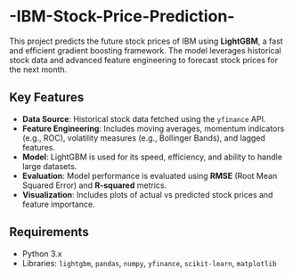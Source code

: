 # -IBM-Stock-Price-Prediction-
This project predicts the future stock prices of IBM using **LightGBM**, a fast and efficient gradient boosting framework. The model leverages historical stock data and advanced feature engineering to forecast stock prices for the next month.

## Key Features

- **Data Source**: Historical stock data fetched using the `yfinance` API.
- **Feature Engineering**: Includes moving averages, momentum indicators (e.g., ROC), volatility measures (e.g., Bollinger Bands), and lagged features.
- **Model**: LightGBM is used for its speed, efficiency, and ability to handle large datasets.
- **Evaluation**: Model performance is evaluated using **RMSE** (Root Mean Squared Error) and **R-squared** metrics.
- **Visualization**: Includes plots of actual vs predicted stock prices and feature importance.



## Requirements

- Python 3.x
- Libraries: `lightgbm`, `pandas`, `numpy`, `yfinance`, `scikit-learn`, `matplotlib`
